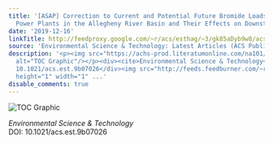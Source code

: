 ```yaml
---
title: '[ASAP] Correction to Current and Potential Future Bromide Loads from Coal-Fired
  Power Plants in the Allegheny River Basin and Their Effects on Downstream Concentrations'
date: '2019-12-16'
linkTitle: http://feedproxy.google.com/~r/acs/esthag/~3/gk85aDyb9w8/acs.est.9b07026
source: 'Environmental Science & Technology: Latest Articles (ACS Publications)'
description: '<p><img src="https://achs-prod.literatumonline.com/na101/home/literatum/publisher/achs/journals/content/esthag/0/esthag.ahead-of-print/acs.est.9b07026/20191216/images/medium/es9b07026_0001.gif"
  alt="TOC Graphic"/></p><div><cite>Environmental Science & Technology</cite></div><div>DOI:
  10.1021/acs.est.9b07026</div><img src="http://feeds.feedburner.com/~r/acs/esthag/~4/gk85aDyb9w8"
  height="1" width="1" ...'
disable_comments: true
---
```

<p><img src="https://achs-prod.literatumonline.com/na101/home/literatum/publisher/achs/journals/content/esthag/0/esthag.ahead-of-print/acs.est.9b07026/20191216/images/medium/es9b07026_0001.gif" alt="TOC Graphic"/></p><div><cite>Environmental Science & Technology</cite></div><div>DOI: 10.1021/acs.est.9b07026</div><img src="http://feeds.feedburner.com/~r/acs/esthag/~4/gk85aDyb9w8" height="1" width="1" ...